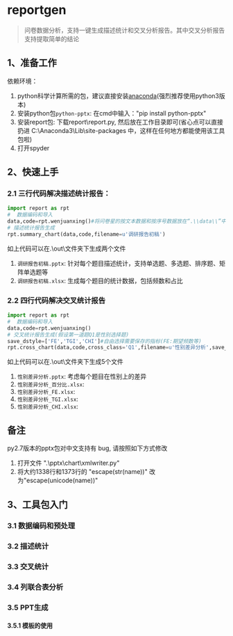 # reportgen

> 问卷数据分析，支持一键生成描述统计和交叉分析报告。其中交叉分析报告支持提取简单的结论



## 1、准备工作

依赖环境：

1. python科学计算所需的包，建议直接安装[anaconda](https://www.continuum.io/downloads)(强烈推荐使用python3版本)
2. 安装python包`python-pptx`:  在cmd中输入："pip install python-pptx" 
3. 安装report包: 下载report\\report.py, 然后放在工作目录即可(省心点可以直接扔进 C:\Anaconda3\Lib\site-packages 中，这样在任何地方都能使用该工具包啦)
4. 打开spyder


## 2、快速上手

### 2.1 三行代码解决描述统计报告：

```python
import report as rpt
#  数据编码和导入
data,code=rpt.wenjuanxing()#将问卷星的按文本数据和按序号数据放在“.\\data\\”中即可，也可以自定义路径
# 描述统计报告生成
rpt.summary_chart(data,code,filename=u'调研报告初稿')
```
如上代码可以在.\\out\\文件夹下生成两个文件

1. `调研报告初稿.pptx`: 针对每个题目描述统计，支持单选题、多选题、排序题、矩阵单选题等
2. `调研报告初稿.xlsx`: 生成每个题目的统计数据，包括频数和占比

### 2.2 四行代码解决交叉统计报告


```python
import report as rpt
#  数据编码和导入
data,code=rpt.wenjuanxing()
# 交叉统计报告生成(假设第一道题Q1是性别选择题)
save_dstyle=['FE','TGI','CHI']#自由选择需要保存的指标(FE:期望频数等)
rpt.cross_chart(data,code,cross_class='Q1',filename=u'性别差异分析',save_dstyle=save_dstyle)
```
如上代码可以在.\\out\\文件夹下生成5个文件

1. `性别差异分析.pptx`: 考虑每个题目在性别上的差异
2. `性别差异分析_百分比.xlsx`:
3. `性别差异分析_FE.xlsx`:
4. `性别差异分析_TGI.xlsx`:
5. `性别差异分析_CHI.xlsx`:


## 备注

py2.7版本的pptx包对中文支持有 bug, 请按照如下方式修改

1. 打开文件 ".\\pptx\\chart\\xmlwriter.py"
2. 将大约1338行和1373行的 "escape(str(name))" 改为"escape(unicode(name))"


## 3、工具包入门

### 3.1 数据编码和预处理

### 3.2 描述统计

### 3.3 交叉统计

### 3.4 列联合表分析

### 3.5 PPT生成

#### 3.5.1 模板的使用









